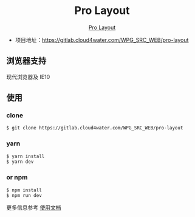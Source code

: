 <h1 align="center">Pro Layout</h1>

<div align="center">

[Pro Layout](https://gitlab.cloud4water.com/WPG_SRC_WEB/pro-layout)

</div>

- 项目地址：https://gitlab.cloud4water.com/WPG_SRC_WEB/pro-layout

## 浏览器支持

现代浏览器及 IE10

## 使用

### clone

```bash
$ git clone https://gitlab.cloud4water.com/WPG_SRC_WEB/pro-layout
```

### yarn

```bash
$ yarn install
$ yarn dev
```

### or npm

```
$ npm install
$ npm run dev
```

更多信息参考 [使用文档](https://gitlab.cloud4water.com/WPG_SRC_WEB/pro-layout/docs)
